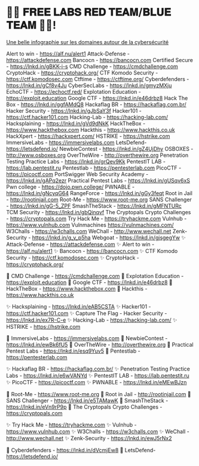 # 🔴🔵 𝐅𝐑𝐄𝐄 𝐋𝐀𝐁𝐒 𝐑𝐄𝐃 𝐓𝐄𝐀𝐌/𝐁𝐋𝐔𝐄 𝐓𝐄𝐀𝐌 🔵🔴!
[Une belle infographie sur les domaines autour de la cybersécurité](https://user-images.githubusercontent.com/88338613/216723642-25c5890a-3b54-4b7f-b0f5-1cdfb95ddee5.jpg)


Alert to win - https://alf.nu/alert1
Attack-Defense - https://attackdefense.com
Bancocn - https://bancocn.com
Certified Secure - https://lnkd.in/gBKK-i-s
CMD Challenge - https://cmdchallenge.com
CryptoHack - https://cryptohack.org/
CTF Komodo Security - https://ctf.komodosec.com
Ctftime - https://ctftime.org/
Cyberdefenders - https://lnkd.in/gCf8v4Ju
CyberSecLabs - https://lnkd.in/gmyzMXju
EchoCTF - https://echoctf.red/
Explotation Education - https://exploit.education
Google CTF - https://lnkd.in/e46drbz8
Hack The Box - https://lnkd.in/ggfAMdQ8
Hackaflag BR - https://hackaflag.com.br/
Hacker Security - https://lnkd.in/gJbSaY3f
Hacker101 - https://ctf.hacker101.com
Hacking-Lab - https://hacking-lab.com/
Hacksplaining - https://lnkd.in/gVd9dNkK
HackTheBox - https://www.hackthebox.com
Hackthis - https://www.hackthis.co.uk
HackXpert - https://hackxpert.com/
HSTRIKE - https://hstrike.com
ImmersiveLabs - https://immersivelabs.com
LetsDefend- https://letsdefend.io/
NewbieContest - https://lnkd.in/gZ4UjDhy
OSBOXES - http://www.osboxes.org
OverTheWire - http://overthewire.org
Penetration Testing Practice Labs - https://lnkd.in/grQev9Kk
PentestIT LAB - https://lab.pentestit.ru
Pentestlab - https://pentesterlab.com
PicoCTF - https://picoctf.com
PortSwigger Web Security Academy - https://lnkd.in/gAPq2ezr
Practical Pentest Labs - https://lnkd.in/gUSqv6xS
Pwn college - https://dojo.pwn.college/
PWNABLE - https://lnkd.in/gNcyqG64
RangeForce - https://lnkd.in/gGy3feqt
Root in Jail - http://rootinjail.com
Root-Me - https://www.root-me.org
SANS Challenger - https://lnkd.in/gG-5_ZPF
SmashTheStack - https://lnkd.in/gMFNTURc
TCM Security - https://lnkd.in/gbQinqvf
The Cryptopals Crypto Challenges - https://cryptopals.com
Try Hack Me - https://tryhackme.com
Vulnhub - https://www.vulnhub.com
Vulnmachines https://vulnmachines.com/
W3Challs - https://w3challs.com
WeChall - http://www.wechall.net
Zenk-Security - https://lnkd.in/g_y_p5ha
Webgoat - https://lnkd.in/gjsgegYw
✨ Attack-Defense - https://attackdefense.com
✨ Alert to win - https://alf.nu/alert1
✨ Bancocn - https://bancocn.com
✨ CTF Komodo Security - https://ctf.komodosec.com
✨ CryptoHack - https://cryptohack.org/

🔅 CMD Challenge - https://cmdchallenge.com
🔅 Explotation Education - https://exploit.education
🔅 Google CTF - https://lnkd.in/e46drbz8
🔅 HackTheBox - https://www.hackthebox.com
🔅 Hackthis - https://www.hackthis.co.uk

✨ Hacksplaining - https://lnkd.in/eAB5CSTA
✨ Hacker101 - https://ctf.hacker101.com
✨ Capture The Flag - Hacker Security - https://lnkd.in/ex7R-C-e
✨ Hacking-Lab - https://hacking-lab.com/
✨ HSTRIKE - https://hstrike.com

🔅 ImmersiveLabs - https://immersivelabs.com
🔅 NewbieContest - https://lnkd.in/ewBk6fU5
🔅 OverTheWire - http://overthewire.org
🔅 Practical Pentest Labs - https://lnkd.in/esq9Yuv5
🔅 Pentestlab - https://pentesterlab.com

✨ Hackaflag BR - https://hackaflag.com.br/
✨ Penetration Testing Practice Labs - https://lnkd.in/e6wVANYd
✨ PentestIT LAB - https://lab.pentestit.ru
✨ PicoCTF - https://picoctf.com
✨ PWNABLE - https://lnkd.in/eMEwBJzn

🔅 Root-Me - https://www.root-me.org
🔅 Root in Jail - http://rootinjail.com
🔅 SANS Challenger - https://lnkd.in/e5TAMawK
🔅 SmashTheStack - https://lnkd.in/eVn9rP9p
🔅 The Cryptopals Crypto Challenges - https://cryptopals.com

✨ Try Hack Me - https://tryhackme.com
✨ Vulnhub - https://www.vulnhub.com
✨ W3Challs - https://w3challs.com
✨ WeChall - http://www.wechall.net
✨ Zenk-Security - https://lnkd.in/ewJ5rNx2

🔰 Cyberdefenders - https://lnkd.in/dVcmjEw8
🔰 LetsDefend- https://letsdefend.io/

